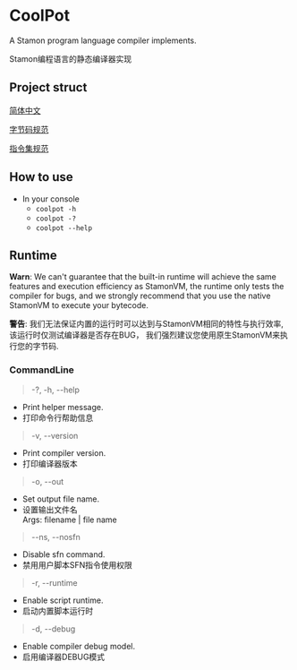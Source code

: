 # CoolPot

A Stamon program language compiler implements.

Stamon编程语言的静态编译器实现

## Project struct

[简体中文](STRUCT.md)

[字节码规范](STVM字节码规范.md)

[指令集规范](STVM指令集规范.md)

## How to use

* In your console
  * `coolpot -h` 
  * `coolpot -?` 
  * `coolpot --help`

## Runtime

<p><strong>Warn</strong>: We can't guarantee that the built-in 
runtime will achieve the same features and execution 
efficiency as StamonVM, the runtime only tests the 
compiler for bugs, and we strongly recommend that
you use the native StamonVM to execute 
your bytecode.</p>

<p><strong>警告</strong>: 
我们无法保证内置的运行时可以达到与StamonVM相同的特性与执行效率, 该运行时仅测试编译器是否存在BUG，
我们强烈建议您使用原生StamonVM来执行您的字节码.</p>

### CommandLine

> -?, -h, --help             
  * Print helper message.
  * 打印命令行帮助信息

> -v, --version
  * Print compiler version.
  * 打印编译器版本

> -o, --out
  * Set output file name.
  * 设置输出文件名\
      Args: filename | file name

> --ns, --nosfn              
  * Disable sfn command.   
  * 禁用用户脚本SFN指令使用权限

> -r, --runtime  
  * Enable script runtime.
  * 启动内置脚本运行时

> -d, --debug
  * Enable compiler debug model.
  * 启用编译器DEBUG模式